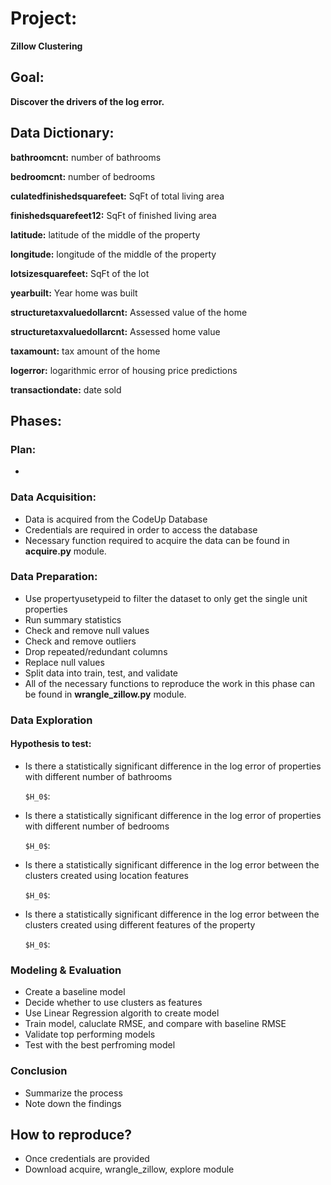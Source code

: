 # Project:
   **Zillow Clustering**

## Goal:
  **Discover the drivers of the log error.**


## Data Dictionary:

**bathroomcnt:** number of bathrooms

**bedroomcnt:** number of bedrooms

**culatedfinishedsquarefeet:** SqFt of total living area

**finishedsquarefeet12:** SqFt of finished living area

**latitude:** latitude of the middle of the property

**longitude:** longitude of the middle of the property

**lotsizesquarefeet:** SqFt of the lot

**yearbuilt:** Year home was built

**structuretaxvaluedollarcnt:** Assessed value of the home

**structuretaxvaluedollarcnt:** Assessed home value

**taxamount:** tax amount of the home

**logerror:** logarithmic error of housing price predictions

**transactiondate:** date sold

## Phases:
### Plan:
- 

### Data Acquisition:
-	Data is acquired from the CodeUp Database 
-	Credentials are required in order to access the database
-	Necessary function required to acquire the data can be found in **acquire.py** module.

### Data Preparation:
-	Use propertyusetypeid to filter the dataset to only get the single unit properties
-	Run summary statistics
-	Check and remove null values
-	Check and remove outliers
-	Drop repeated/redundant columns
-	Replace null values
-	Split data into train, test, and validate 
-	All of the necessary functions to reproduce the work in this phase can be found in **wrangle_zillow.py** module.

### Data Exploration
#### Hypothesis to test:
- Is there a statistically significant difference in the log error of properties with different number of bathrooms
    
    `$H_0$`:
    
    
- Is there a statistically significant difference in the log error of properties with different number of bedrooms
    
    `$H_0$`:
- Is there a statistically significant difference in the log error between the clusters created using location features
   
   `$H_0$`:
   
- Is there a statistically significant difference in the log error between the clusters created using different features of the property
    
    `$H_0$`:






### Modeling & Evaluation
- Create a baseline model
- Decide whether to use clusters as features
- Use Linear Regression algorith to create model
- Train model, caluclate RMSE, and compare with baseline RMSE
- Validate top performing models
- Test with the best perfroming model

### Conclusion
- Summarize the process
- Note down the findings

## How to reproduce?
- Once credentials are provided
- Download acquire, wrangle_zillow, explore module


